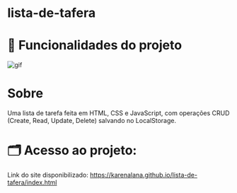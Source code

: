 # lista-de-tafera
# 📃 Funcionalidades do projeto
![gif]()
# Sobre
Uma lista de tarefa feita em HTML, CSS e JavaScript, com operações CRUD (Create, Read, Update, Delete) salvando no LocalStorage. 
# 🗂️ Acesso ao projeto:

Link do site disponibilizado:
https://karenalana.github.io/lista-de-tafera/index.html

